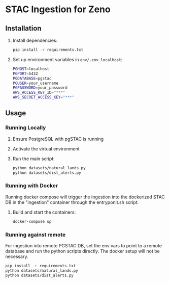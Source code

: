 # STAC Ingestion for Zeno

## Installation

1. Install dependencies:

   ```bash
   pip install -r requirements.txt
   ```

2. Set up environment variables in `env/.env_localhost`:

   ```bash
   PGHOST=localhost
   PGPORT=5432
   PGDATABASE=pgstac
   PGUSER=your_username
   PGPASSWORD=your_password
   AWS_ACCESS_KEY_ID="***"
   AWS_SECRET_ACCESS_KEY="***"
   ```

## Usage

### Running Locally

1. Ensure PostgreSQL with pgSTAC is running
2. Activate the virtual environment
3. Run the main script:

   ```bash
   python datasets/natural_lands.py
   python datasets/dist_alerts.py
   ```

### Running with Docker

Running docker compose will trigger the ingestion into
the dockerized STAC DB in the "ingestion" container through
the entryponit.sh script.

1. Build and start the containers:

   ```bash
   docker-compose up
   ```

### Running against remote

For ingestion into remote PGSTAC DB, set the env vars
to point to a remote database and run the python
scripts directly. The docker setup will not be necessary.

```bash
pip install -r requirements.txt
python datasets/natural_lands.py
python datasets/dist_alerts.py   
```
